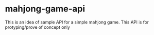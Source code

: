 # mahjong-game-api
This is an idea of sample API for a simple mahjong game. This API is for protyping/prove of concept only

